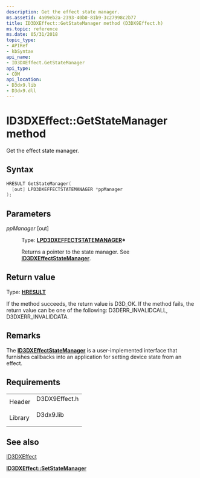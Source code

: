 ```yaml
---
description: Get the effect state manager.
ms.assetid: 4a09eb2a-2393-40b0-81b9-3c27998c2b77
title: ID3DXEffect::GetStateManager method (D3DX9Effect.h)
ms.topic: reference
ms.date: 05/31/2018
topic_type: 
- APIRef
- kbSyntax
api_name: 
- ID3DXEffect.GetStateManager
api_type: 
- COM
api_location: 
- D3dx9.lib
- D3dx9.dll
---
```


# ID3DXEffect::GetStateManager method

Get the effect state manager.

## Syntax


```C++
HRESULT GetStateManager(
  [out] LPD3DXEFFECTSTATEMANAGER *ppManager
);
```



## Parameters

<dl> <dt>

*ppManager* \[out\]
</dt> <dd>

Type: **[**LPD3DXEFFECTSTATEMANAGER**](id3dxeffectstatemanager.md)\***

Returns a pointer to the state manager. See [**ID3DXEffectStateManager**](id3dxeffectstatemanager.md).

</dd> </dl>

## Return value

Type: **[**HRESULT**](https://msdn.microsoft.com/library/Bb401631(v=MSDN.10).aspx)**

If the method succeeds, the return value is D3D\_OK. If the method fails, the return value can be one of the following: D3DERR\_INVALIDCALL, D3DXERR\_INVALIDDATA.

## Remarks

The [**ID3DXEffectStateManager**](id3dxeffectstatemanager.md) is a user-implemented interface that furnishes callbacks into an application for setting device state from an effect.

## Requirements



|                    |                                                                                          |
|--------------------|------------------------------------------------------------------------------------------|
| Header<br/>  | <dl> <dt>D3DX9Effect.h</dt> </dl> |
| Library<br/> | <dl> <dt>D3dx9.lib</dt> </dl>     |



## See also

<dl> <dt>

[ID3DXEffect](id3dxeffect.md)
</dt> <dt>

[**ID3DXEffect::SetStateManager**](id3dxeffect--setstatemanager.md)
</dt> </dl>

 

 




